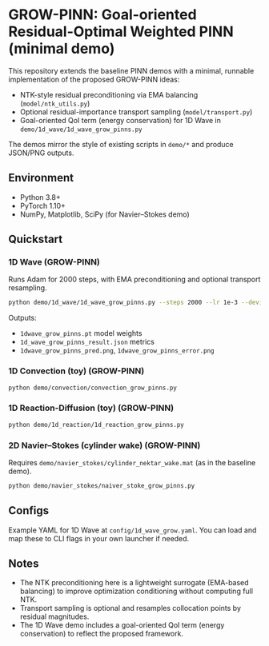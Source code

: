 # GROW-PINN: Goal-oriented Residual-Optimal Weighted PINN (minimal demo)

This repository extends the baseline PINN demos with a minimal, runnable implementation of the proposed GROW-PINN ideas:

- NTK-style residual preconditioning via EMA balancing (`model/ntk_utils.py`)
- Optional residual-importance transport sampling (`model/transport.py`)
- Goal-oriented QoI term (energy conservation) for 1D Wave in `demo/1d_wave/1d_wave_grow_pinns.py`

The demos mirror the style of existing scripts in `demo/*` and produce JSON/PNG outputs.

## Environment
- Python 3.8+
- PyTorch 1.10+
- NumPy, Matplotlib, SciPy (for Navier–Stokes demo)

## Quickstart

### 1D Wave (GROW-PINN)
Runs Adam for 2000 steps, with EMA preconditioning and optional transport resampling.

```bash
python demo/1d_wave/1d_wave_grow_pinns.py --steps 2000 --lr 1e-3 --device cuda:0 --transport off
```

Outputs:
- `1dwave_grow_pinns.pt` model weights
- `1d_wave_grow_pinns_result.json` metrics
- `1dwave_grow_pinns_pred.png`, `1dwave_grow_pinns_error.png`

### 1D Convection (toy) (GROW-PINN)
```bash
python demo/convection/convection_grow_pinns.py
```

### 1D Reaction-Diffusion (toy) (GROW-PINN)
```bash
python demo/1d_reaction/1d_reaction_grow_pinns.py
```

### 2D Navier–Stokes (cylinder wake) (GROW-PINN)
Requires `demo/navier_stokes/cylinder_nektar_wake.mat` (as in the baseline demo).
```bash
python demo/navier_stokes/naiver_stoke_grow_pinns.py
```

## Configs
Example YAML for 1D Wave at `config/1d_wave_grow.yaml`. You can load and map these to CLI flags in your own launcher if needed.

## Notes
- The NTK preconditioning here is a lightweight surrogate (EMA-based balancing) to improve optimization conditioning without computing full NTK.
- Transport sampling is optional and resamples collocation points by residual magnitudes.
- The 1D Wave demo includes a goal-oriented QoI term (energy conservation) to reflect the proposed framework.